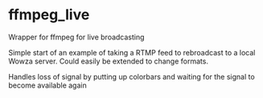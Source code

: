 ffmpeg_live
===========

Wrapper for ffmpeg for live broadcasting

Simple start of an example of taking a RTMP feed to rebroadcast to a local Wowza server. Could easily be extended to change formats.

Handles loss of signal by putting up colorbars and waiting for the signal to become available again
